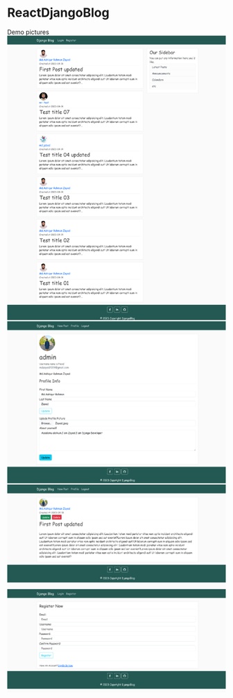 # ReactDjangoBlog


Demo pictures
![](/screenshot/a.png)
![](/screenshot/b.png)
![](/screenshot/c.png)
![](/screenshot/d.png)
